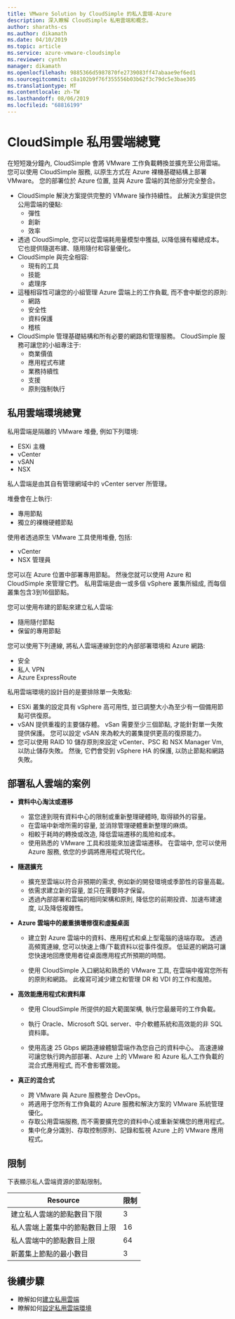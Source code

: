 ```yaml
---
title: VMware Solution by CloudSimple 的私人雲端-Azure
description: 深入瞭解 CloudSimple 私用雲端和概念。
author: sharaths-cs
ms.author: dikamath
ms.date: 04/10/2019
ms.topic: article
ms.service: azure-vmware-cloudsimple
ms.reviewer: cynthn
manager: dikamath
ms.openlocfilehash: 9885366d5987870fe2739083ff47abaae9ef6ed1
ms.sourcegitcommit: c8a102b9f76f355556b03b62f3c79dc5e3bae305
ms.translationtype: MT
ms.contentlocale: zh-TW
ms.lasthandoff: 08/06/2019
ms.locfileid: "68816199"
---
```

# <a name="cloudsimple-private-cloud-overview"></a>CloudSimple 私用雲端總覽

在短短幾分鐘內, CloudSimple 會將 VMware 工作負載轉換並擴充至公用雲端。 您可以使用 CloudSimple 服務, 以原生方式在 Azure 裸機基礎結構上部署 VMware。 您的部署位於 Azure 位置, 並與 Azure 雲端的其他部分完全整合。

* CloudSimple 解決方案提供完整的 VMware 操作持續性。 此解決方案提供您公用雲端的優點:
  * 彈性
  * 創新
  * 效率
* 透過 CloudSimple, 您可以從雲端耗用量模型中獲益, 以降低擁有權總成本。 它也提供隨選布建、隨用隨付和容量優化。
* CloudSimple 與完全相容:
  * 現有的工具
  * 技能
  * 處理序
* 這種相容性可讓您的小組管理 Azure 雲端上的工作負載, 而不會中斷您的原則:
  * 網路
  * 安全性  
  * 資料保護  
  * 稽核
* CloudSimple 管理基礎結構和所有必要的網路和管理服務。 CloudSimple 服務可讓您的小組專注于:
  * 商業價值
  * 應用程式布建
  * 業務持續性
  * 支援
  * 原則強制執行

## <a name="private-cloud-environment-overview"></a>私用雲端環境總覽

私用雲端是隔離的 VMware 堆疊, 例如下列環境:

* ESXi 主機
* vCenter
* vSAN
* NSX

私人雲端是由其自有管理網域中的 vCenter server 所管理。

堆疊會在上執行:

* 專用節點
* 獨立的裸機硬體節點

使用者透過原生 VMware 工具使用堆疊, 包括:

* vCenter
* NSX 管理員

您可以在 Azure 位置中部署專用節點。 然後您就可以使用 Azure 和 CloudSimple 來管理它們。 私用雲端是由一或多個 vSphere 叢集所組成, 而每個叢集包含3到16個節點。

您可以使用布建的節點來建立私人雲端:

* 隨用隨付節點
* 保留的專用節點

您可以使用下列連線, 將私人雲端連線到您的內部部署環境和 Azure 網路:

* 安全
* 私人 VPN
* Azure ExpressRoute

私用雲端環境的設計目的是要排除單一失敗點:

* ESXi 叢集的設定具有 vSphere 高可用性, 並已調整大小為至少有一個備用節點可供復原。
* vSAN 提供重複的主要儲存體。 vSan 需要至少三個節點, 才能針對單一失敗提供保護。 您可以設定 vSAN 來為較大的叢集提供更高的復原能力。
* 您可以使用 RAID 10 儲存原則來設定 vCenter、PSC 和 NSX Manager Vm, 以防止儲存失敗。 然後, 它們會受到 vSphere HA 的保護, 以防止節點和網路失敗。

## <a name="scenarios-for-deploying-a-private-cloud"></a>部署私人雲端的案例

* **資料中心淘汰或遷移**

  * 當您達到現有資料中心的限制或重新整理硬體時, 取得額外的容量。
  * 在雲端中新增所需的容量, 並消除管理硬體重新整理的麻煩。
  * 相較于耗時的轉換或改造, 降低雲端遷移的風險和成本。
  * 使用熟悉的 VMware 工具和技能來加速雲端遷移。 在雲端中, 您可以使用 Azure 服務, 依您的步調將應用程式現代化。

* **隨選擴充**

  * 擴充至雲端以符合非預期的需求, 例如新的開發環境或季節性的容量高載。
  * 依需求建立新的容量, 並只在需要時才保留。
  * 透過內部部署和雲端的相同架構和原則, 降低您的前期投資、加速布建速度, 以及降低複雜性。

* **Azure 雲端中的嚴重損壞修復和虛擬桌面**

  * 建立對 Azure 雲端中的資料、應用程式和桌上型電腦的遠端存取。 透過高頻寬連線, 您可以快速上傳/下載資料以從事件復原。 低延遲的網路可讓您快速地回應使用者從桌面應用程式所預期的時間。

  * 使用 CloudSimple 入口網站和熟悉的 VMware 工具, 在雲端中複寫您所有的原則和網路。 此複寫可減少建立和管理 DR 和 VDI 的工作和風險。

* **高效能應用程式和資料庫**

  * 使用 CloudSimple 所提供的超大範圍架構, 執行您最嚴苛的工作負載。
  * 執行 Oracle、Microsoft SQL server、中介軟體系統和高效能的非 SQL 資料庫。

  * 使用高速 25 Gbps 網路連線體驗雲端作為您自己的資料中心。 高速連線可讓您執行跨內部部署、Azure 上的 VMware 和 Azure 私人工作負載的混合式應用程式, 而不會影響效能。

* **真正的混合式**

  * 跨 VMware 與 Azure 服務整合 DevOps。
  * 將適用于您所有工作負載的 Azure 服務和解決方案的 VMware 系統管理優化。
  * 存取公用雲端服務, 而不需要擴充您的資料中心或重新架構您的應用程式。
  * 集中化身分識別、存取控制原則、記錄和監視 Azure 上的 VMware 應用程式。

## <a name="limits"></a>限制

下表顯示私人雲端資源的節點限制。

| Resource | 限制 |
|----------|-------|
| 建立私人雲端的節點數目下限 | 3 |
| 私人雲端上叢集中的節點數目上限 | 16 |
| 私人雲端中的節點數目上限 | 64 |
| 新叢集上節點的最小數目 | 3 |

## <a name="next-steps"></a>後續步驟

* 瞭解如何[建立私用雲端](https://docs.azure.cloudsimple.com/create-private-cloud/)
* 瞭解如何[設定私用雲端環境](quickstart-create-private-cloud.md)